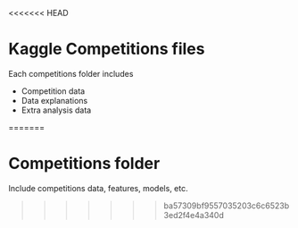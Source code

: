 <<<<<<< HEAD
# Kaggle Competitions files

Each competitions folder includes
* Competition data
* Data explanations
* Extra analysis data

=======
# Competitions folder

Include competitions data, features, models, etc.
>>>>>>> ba57309bf9557035203c6c6523b3ed2f4e4a340d
